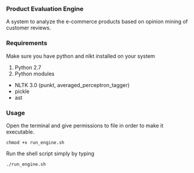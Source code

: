 ### Product Evaluation Engine

A system to analyze the e-commerce products based on opinion mining of customer reviews.

### Requirements

Make sure you have python and nlkt installed on your system

1. Python 2.7
2. Python modules
  * NLTK 3.0 (punkt, averaged_perceptron_tagger)
  * pickle
  * ast

### Usage

Open the terminal and give permissions to file in order to make it executable.

```
chmod +x run_engine.sh
```

Run the shell script simply by typing

```
./run_engine.sh
```
